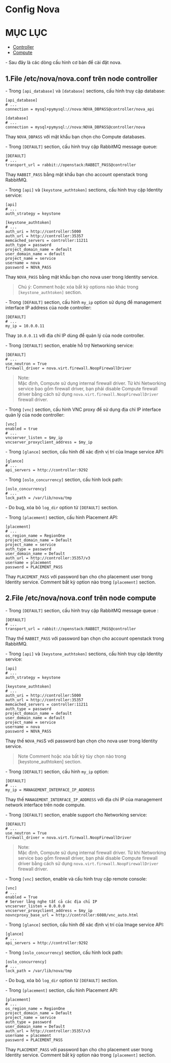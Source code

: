 # Config Nova

# MỤC LỤC
- [Controller](#1)
- [Compute](#2)


\- Sau đây là các dòng cấu hình cơ bản để cài đặt nova.  

<a name="1"></a>
## 1.File /etc/nova/nova.conf trên node controller
\- Trong `[api_database]` và `[database]` sections, cấu hình truy cập database:  
```
[api_database]
# ...
connection = mysql+pymysql://nova:NOVA_DBPASS@controller/nova_api

[database]
# ...
connection = mysql+pymysql://nova:NOVA_DBPASS@controller/nova
```

Thay  `NOVA_DBPASS` với mật khẩu bạn chọn cho Compute databases.  

\- Trong `[DEFAULT]` section, cấu hình truy cập RabbitMQ message queue:  
```
[DEFAULT]
# ...
transport_url = rabbit://openstack:RABBIT_PASS@controller
```

Thay `RABBIT_PASS` bằng mật khẩu bạn cho account openstack trong RabbitMQ.  

\- Trong `[api]` và `[keystone_authtoken]` sections, cấu hình truy cập Identity service:  
```
[api]
# ...
auth_strategy = keystone

[keystone_authtoken]
# ...
auth_uri = http://controller:5000
auth_url = http://controller:35357
memcached_servers = controller:11211
auth_type = password
project_domain_name = default
user_domain_name = default
project_name = service
username = nova
password = NOVA_PASS
```

Thay `NOVA_PASS` bằng mật khẩu bạn cho nova user trong Identity service.  

>Chú ý: 
Comment hoặc xóa bất kỳ options nào khác trong `[keystone_authtoken]` section.

\- Trong `[DEFAULT]` section, cấu hình `my_ip` option sử dụng để management interface IP address của node controller:  
```
[DEFAULT]
# ...
my_ip = 10.0.0.11
```

Thay `10.0.0.11` với địa chỉ IP dùng để quản lý của node controller.  

\- Trong `[DEFAULT]` section, enable hỗ trợ Networking service:  
```
[DEFAULT]
# ...
use_neutron = True
firewall_driver = nova.virt.firewall.NoopFirewallDriver
```

>Note:  
Mặc định, Compute sử dụng internal firewall driver. Từ khi Networking service bao gồm firewall driver, bạn phải disable Compute firewall driver bằng cách sử dụng `nova.virt.firewall.NoopFirewallDriver` firewall driver.

\- Trong `[vnc]` section, cấu hình VNC proxy để sử dụng địa chỉ IP interface quản lý của node controller:  
```
[vnc]
enabled = true
# ...
vncserver_listen = $my_ip
vncserver_proxyclient_address = $my_ip
```

\- Trong `[glance]` section, cấu hình để xác định vị trí của Image service API:  
```
[glance]
# ...
api_servers = http://controller:9292
```

\- Trong `[oslo_concurrency]` section, cấu hình lock path:  
```
[oslo_concurrency]
# ...
lock_path = /var/lib/nova/tmp
```

\- Do bug, xóa bỏ `log_dir` option từ `[DEFAULT]` section.  

\- Trong `[placement]` section, cấu hình Placement API:  
```
[placement]
# ...
os_region_name = RegionOne
project_domain_name = Default
project_name = service
auth_type = password
user_domain_name = Default
auth_url = http://controller:35357/v3
username = placement
password = PLACEMENT_PASS
```

Thay `PLACEMENT_PASS` với password bạn cho cho placement user trong Identity service. Comment bất kỳ option nào trong `[placement]` section.

<a name="2"></a>
## 2.File /etc/nova/nova.conf trên node compute
\- Trong `[DEFAULT]` section, cấu hình truy cập RabbitMQ message queue :  
```
[DEFAULT]
# ...
transport_url = rabbit://openstack:RABBIT_PASS@controller
```

Thay thế `RABBIT_PASS` với password bạn chọn cho account openstack trong RabbitMQ.  

\- Trong `[api]` và `[keystone_authtoken]` sections, cấu hình truy cập Identity service:  
```
[api]
# ...
auth_strategy = keystone

[keystone_authtoken]
# ...
auth_uri = http://controller:5000
auth_url = http://controller:35357
memcached_servers = controller:11211
auth_type = password
project_domain_name = default
user_domain_name = default
project_name = service
username = nova
password = NOVA_PASS
```

Thay thế `NOVA_PAS`S với password bạn chọn cho nova user trong Identity service.  

>Note
Comment hoặc xóa bất kỳ tùy chọn nào trong [keystone_authtoken] section.  

\- Trong `[DEFAULT]` section, cấu hình `my_ip` option:  
```
[DEFAULT]
# ...
my_ip = MANAGEMENT_INTERFACE_IP_ADDRESS
```

Thay thế `MANAGEMENT_INTERFACE_IP_ADDRESS` với địa chỉ IP của management network interface trên node compute.  

\- Trong `[DEFAULT]` section, enable support cho Networking service:  
```
[DEFAULT]
# ...
use_neutron = True
firewall_driver = nova.virt.firewall.NoopFirewallDriver
```

>Note:  
Mặc định, Compute sử dụng internal firewall driver. Từ khi Networking service bao gồm firewall driver, bạn phải disable Compute firewall driver bằng cách sử dụng `nova.virt.firewall.NoopFirewallDriver` firewall driver.

\- Trong `[vnc]` section, enable và cấu hình truy cập remote console:  
```
[vnc]
# ...
enabled = True
# Server lằng nghe tất cả các địa chỉ IP
vncserver_listen = 0.0.0.0
vncserver_proxyclient_address = $my_ip
novncproxy_base_url = http://controller:6080/vnc_auto.html
```

\- Trong `[glance]` section, cấu hình để xác định vị trí của Image service API:  
```
[glance]
# ...
api_servers = http://controller:9292
```

\- Trong `[oslo_concurrency]` section, cấu hình lock path:  
```
[oslo_concurrency]
# ...
lock_path = /var/lib/nova/tmp
```

\- Do bug, xóa bỏ `log_dir` option từ `[DEFAULT]` section.  

\- Trong `[placement]` section, cấu hình Placement API:  
```
[placement]
# ...
os_region_name = RegionOne
project_domain_name = Default
project_name = service
auth_type = password
user_domain_name = Default
auth_url = http://controller:35357/v3
username = placement
password = PLACEMENT_PASS
```

Thay `PLACEMENT_PASS` với password bạn cho cho placement user trong Identity service. Comment bất kỳ option nào trong `[placement]` section.








